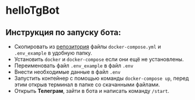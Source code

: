 # helloTgBot
## Инструкция по запуску бота:
* Скопировать из [репозитория](https://github.com/vek123/helloTgBot) файлы `docker-compose.yml` и `.env_example` в удобную папку.
* Установить `docker` и `docker-compose` если они ещё не установлены.
* Переименовать файл `.env_example` в файл `.env`
* Внести необходимые данные в файл `.env`
* Запустить контейнер с помощью команды `docker-compose up`, перед этим открыв терминал в папке со скачанными файлами.
* Открыть **Телеграм**, зайти в бота и написать команду `/start`.